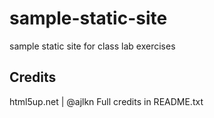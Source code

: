 # sample-static-site
sample static site for class lab exercises

## Credits

html5up.net | @ajlkn
Full credits in README.txt
